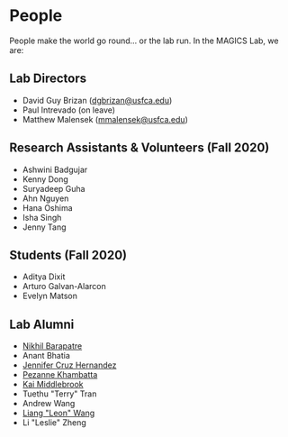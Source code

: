 # People

People make the world go round... or the lab run. In the MAGICS Lab, we are:

## Lab Directors

* David Guy Brizan (dgbrizan@usfca.edu)
* Paul Intrevado (on leave)
* Matthew Malensek (mmalensek@usfca.edu)

## Research Assistants & Volunteers (Fall 2020)

* Ashwini Badgujar
* Kenny Dong
* Suryadeep Guha
* Ahn Nguyen
* Hana Oshima
* Isha Singh
* Jenny Tang

## Students (Fall 2020)

* Aditya Dixit
* Arturo Galvan-Alarcon
* Evelyn Matson

## Lab Alumni

* [Nikhil Barapatre](https://www.linkedin.com/in/nikhilbarapatre/)
* Anant Bhatia
* [Jennifer Cruz Hernandez](https://www.linkedin.com/in/jjcruzhernandez/)
* [Pezanne Khambatta](https://www.linkedin.com/in/pezanne/)
* [Kai Middlebrook](https://www.linkedin.com/in/kaimiddlebrook/)
* Tuethu "Terry" Tran
* Andrew Wang
* [Liang "Leon" Wang](https://www.linkedin.com/in/leon-wang-a29034126/)
* Li "Leslie" Zheng
